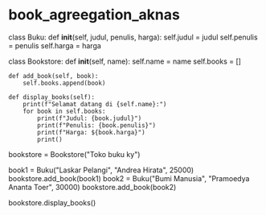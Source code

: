 # book_agreegation_aknas
class Buku:
    def __init__(self, judul, penulis, harga):
        self.judul = judul
        self.penulis = penulis
        self.harga = harga


class Bookstore:
    def __init__(self, name):
        self.name = name
        self.books = []

    def add_book(self, book):
        self.books.append(book)

    def display_books(self):
        print(f"Selamat datang di {self.name}:")
        for book in self.books:
            print(f"Judul: {book.judul}")
            print(f"Penulis: {book.penulis}")
            print(f"Harga: ${book.harga}")
            print()



bookstore = Bookstore("Toko buku ky")

book1 = Buku("Laskar Pelangi", "Andrea Hirata", 25000)
bookstore.add_book(book1)
book2 = Buku("Bumi Manusia", "Pramoedya Ananta Toer", 30000)
bookstore.add_book(book2)


bookstore.display_books()
